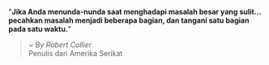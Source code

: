 "**Jika Anda menunda-nunda saat menghadapi masalah besar yang sulit... pecahkan masalah menjadi beberapa bagian, dan tangani satu bagian pada satu waktu.**"

> ~ _By Robert Collier_  
Penulis dari Amerika Serikat
